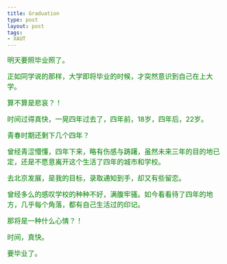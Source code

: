 ```yaml
--- 
title: Graduation
type: post
layout: post
tags: 
- XAUT
---
```

<p><span style="color: #008000"><span style="font-size: medium">明天要照毕业照了。</span></span></p>  <p><span style="color: #008000"><span style="font-size: medium">正如同学说的那样，大学即将毕业的时候，才突然意识到自己在上大学。</span></span></p>  <p><span style="color: #008000"><span style="font-size: medium">算不算是悲哀？！</span></span></p>  <p><span style="color: #008000"><span style="font-size: medium">时间过得真快，一晃四年过去了，四年前，18岁，四年后，22岁。</span></span></p>  <p><span style="color: #008000"><span style="font-size: medium">青春时期还剩下几个四年？</span></span></p>  <p><span style="color: #008000"><span style="font-size: medium"></span></span><span style="color: #008000"><span style="font-size: medium">曾经青涩懵懂，四年下来，略有伤感与踌躇，虽然未来三年的目的地已定，还是不愿意离开这个生活了四年的城市和学校。</span></span></p>  <p><span style="color: #008000"><span style="font-size: medium">去北京发展，是我的目标，录取通知到手，却又有些留恋。</span></span></p>  <p><span style="color: #008000"><span style="font-size: medium">曾经多么的感叹学校的种种不好，满腹牢骚。如今看看待了四年的地方，几乎每个角落，都有自己生活过的印记。</span></span></p>  <p><span style="color: #008000"><span style="font-size: medium">那将是一种什么心情？！</span></span></p>  <p><span style="color: #008000"><span style="font-size: medium"></span></span><span style="color: #008000"><span style="font-size: medium">时间，真快。</span></span></p>  <p><span style="color: #008000"><span style="font-size: medium">要毕业了。</span></span></p>  <p></p>
